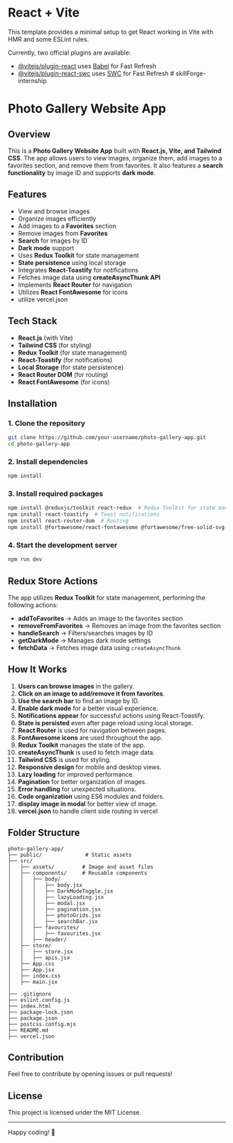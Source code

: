 # React + Vite

This template provides a minimal setup to get React working in Vite with HMR and some ESLint rules.

Currently, two official plugins are available:

- [@vitejs/plugin-react](https://github.com/vitejs/vite-plugin-react/blob/main/packages/plugin-react/README.md) uses [Babel](https://babeljs.io/) for Fast Refresh
- [@vitejs/plugin-react-swc](https://github.com/vitejs/vite-plugin-react-swc) uses [SWC](https://swc.rs/) for Fast Refresh
  #   s k i l l F o r g e - i n t e r n s h i p 

# Photo Gallery Website App

## Overview

This is a **Photo Gallery Website App** built with **React.js, Vite, and Tailwind CSS**. The app allows users to view images, organize them, add images to a favorites section, and remove them from favorites. It also features a **search functionality** by image ID and supports **dark mode**.

## Features

- View and browse images
- Organize images efficiently
- Add images to a **Favorites** section
- Remove images from **Favorites**
- **Search** for images by ID
- **Dark mode** support
- Uses **Redux Toolkit** for state management
- **State persistence** using local storage
- Integrates **React-Toastify** for notifications
- Fetches image data using **createAsyncThunk API**
- Implements **React Router** for navigation
- Utilizes **React FontAwesome** for icons
- utilize vercel.json

## Tech Stack

- **React.js** (with Vite)
- **Tailwind CSS** (for styling)
- **Redux Toolkit** (for state management)
- **React-Toastify** (for notifications)
- **Local Storage** (for state persistence)
- **React Router DOM** (for routing)
- **React FontAwesome** (for icons)

## Installation

### 1. Clone the repository

```sh
git clone https://github.com/your-username/photo-gallery-app.git
cd photo-gallery-app
```

### 2. Install dependencies

```sh
npm install
```

### 3. Install required packages

```sh
npm install @reduxjs/toolkit react-redux  # Redux Toolkit for state management
npm install react-toastify  # Toast notifications
npm install react-router-dom  # Routing
npm install @fortawesome/react-fontawesome @fortawesome/free-solid-svg-icons  # FontAwesome for icons
```

### 4. Start the development server

```sh
npm run dev
```

## Redux Store Actions

The app utilizes **Redux Toolkit** for state management, performing the following actions:

- **addToFavorites** → Adds an image to the favorites section
- **removeFromFavorites** → Removes an image from the favorites section
- **handleSearch** → Filters/searches images by ID
- **getDarkMode** → Manages dark mode settings
- **fetchData** → Fetches image data using `createAsyncThunk`

## How It Works

1. **Users can browse images** in the gallery.
2. **Click on an image to add/remove it from favorites**.
3. **Use the search bar** to find an image by ID.
4. **Enable dark mode** for a better visual experience.
5. **Notifications appear** for successful actions using React-Toastify.
6. **State is persisted** even after page reload using local storage.
7. **React Router** is used for navigation between pages.
8. **FontAwesome icons** are used throughout the app.
9. **Redux Toolkit** manages the state of the app.
10. **createAsyncThunk** is used to fetch image data.
11. **Tailwind CSS** is used for styling.
12. **Responsive design** for mobile and desktop views.
13. **Lazy loading** for improved performance.
14. **Pagination** for better organization of images.
15. **Error handling** for unexpected situations.
16. **Code organization** using ES6 modules and folders.
17. **display image in modal** for better view of image.
18. **vercel.json** to handle client side routing in vercel

## Folder Structure

```
photo-gallery-app/
├── public/              # Static assets
├── src/
│   ├── assets/         # Image and asset files
│   ├── components/     # Reusable components
│   │   ├── body/
│   │   │   ├── body.jsx
│   │   │   ├── DarkModeToggle.jsx
│   │   │   ├── lazyLoading.jsx
│   │   │   ├── modal.jsx
│   │   │   ├── pagination.jsx
│   │   │   ├── photoGrids.jsx
│   │   │   ├── searchBar.jsx
│   │   ├── favourites/
│   │   │   ├── favourites.jsx
│   │   ├── header/
│   ├── store/
│   │   ├── store.jsx
│   │   ├── apis.jsx
│   ├── App.css
│   ├── App.jsx
│   ├── index.css
│   ├── main.jsx
│
├── .gitignore
├── eslint.config.js
├── index.html
├── package-lock.json
├── package.json
├── postcss.config.mjs
├── README.md
├── vercel.json
```

## Contribution

Feel free to contribute by opening issues or pull requests!

## License

This project is licensed under the MIT License.

---

Happy coding! 🚀
